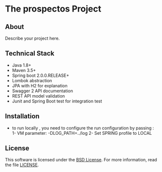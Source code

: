 # The prospectos Project

## About

Describe your project here.

## Technical Stack

- Java 1.8+
- Maven 3.5+
- Spring boot 2.0.0.RELEASE+
- Lombok abstraction
- JPA with H2 for explanation
- Swagger 2 API documentation
- REST API model validation 
- Junit and Spring Boot test for integration test

## Installation

-  to run locally , you need to configure the run configuration by passing :
1- VM parameter: -DLOG_PATH=../log
2- Set SPRING profile to LOCAL 

## License

This software is licensed under the [BSD License][BSD]. For more information, read the file [LICENSE](LICENSE).

[BSD]: https://opensource.org/licenses/BSD-3-Clause
